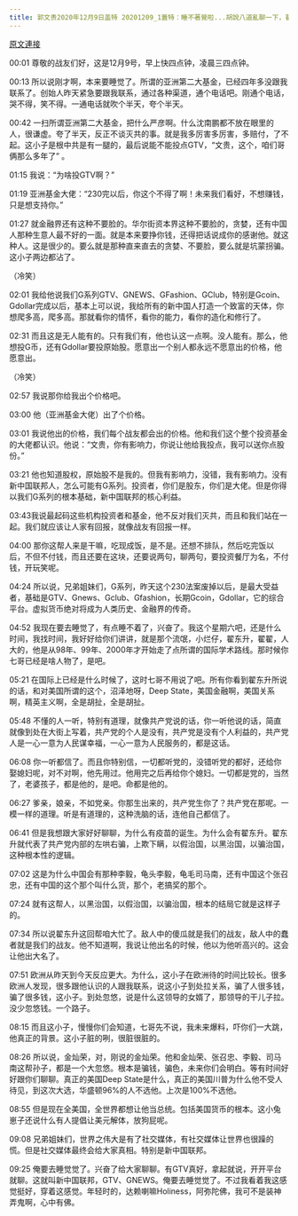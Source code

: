 ```yaml
---
title: 郭文贵2020年12月9日盖特 20201209_1蓋特：睡不著覺啦...胡說八道亂聊一下，翟東升所說的左欺右騙虾話，中國共產黨以假治國以黑治國以騙治國...狂妄自大...一個典型的代表人物...有時間的時候，能在這個星期六好好聊聊
---
```


[原文連接](https://gnews.org/ThreadView/53479537)

00:01 尊敬的战友们好，这是12月9号，早上快四点钟，凌晨三四点钟。


00:13 所以说刚才啊，本来要睡觉了。所谓的亚洲第二大基金，已经四年多没跟我联系了。创始人昨天紧急要跟我联系，通过各种渠道，通个电话吧。刚通个电话，哭不得，笑不得。一通电话就吹个半天，夸个半天。


00:42 一扫所谓亚洲第二大基金，把什么严彦啊。什么沈南鹏都不放在眼里的人，很谦虚。夸了半天，反正不谈灭共的事。就是我多厉害多厉害，多赔付，了不起。这小子是根中共是有一腿的，最后说能不能投点GTV，“文贵，这个，咱们哥俩那么多年了” 。


01:15 我说：“为啥投GTV啊？” 


01:19 亚洲基金大佬：“230完以后，你这个不得了啊！未来我们看好，不想赚钱，只是想支持你。” 


01:27 就金融界还有这种不要脸的。华尔街资本界这种不要脸的，贪婪，还有中国人那种生意人最不好的一面。就是本来要挣你钱，还得把话说成你的感谢他。就这种人。这是很少的。要么就是那种直来直去的贪婪、不要脸，要么就是坑蒙拐骗。这小子两边都沾了。


（冷笑）


02:01 我给他说我们G系列GTV、GNEWS、GFashion、GClub，特别是Gcoin、Gdollar完成以后，基本上可以说，我给所有的新中国人打造一个致富的天体，你想爬多高，爬多高。那就看你的情怀，看你的能力，看你的造化和修行了。


02:31 而且这是无人能有的。只有我们有，他也认这一点啊。没人能有。那么，他想投G币，还有Gdollar要投原始股。愿意出一个别人都永远不愿意出的价格，他愿意出。


（冷笑）


02:57 我说那你给我出个价格吧。


03:00 他（亚洲基金大佬）出了个价格。


03:01 我说他出的价格，我们每个战友都会出的价格。他和我们这个整个投资基金的大佬都认识。他说：“文贵，你有影响力，你说让他给我投点，我可以送你点股份。” 


03:21 他也知道股权，原始股不是我的。但我有影响力，没错，我有影响力。没有新中国联邦人，怎么可能有G系列。投资者，你们是股东，你们是大佬。但是你得以我们G系列的根本基础，新中国联邦的核心利益。


03:43我说最起码这些机构投资者和基金，他不反对我们灭共，而且和我们站在一起。我们就应该让人家有回报，就像战友有回报一样。


04:00 那你这帮人来是干嘛，吃现成饭，是不是。还想不排队，然后吃完饭以后，不但不付钱，而且还要在这块，还要说两句，聊两句，要投资餐厅为名，不付钱，开玩笑呢。


04:24 所以说，兄弟姐妹们，G系列，昨天这个230法案废掉以后，是最大受益者，基础是GTV、Gnews、Gclub、Gfashion，长期Gcoin，Gdollar，它的综合平台。虚拟货币绝对将成为人类历史、金融界的传奇。


04:52 我现在要去睡觉了，有点睡不着了，兴奋了。我这个星期六吧，还是什么时间，我找时间，我好好给你们讲讲，就是那个流氓，小烂仔，翟东升，翟翟，人大的，他是从98年、99年、2000年才开始走了点所谓的国际学术路线。那时候你七哥已经是啥人物了，是吧。


05:21 在国际上已经是什么时候了，这时七哥不用说了吧。所有你看到翟东升所说的话，和对美国所谓的这个，沼泽地呀，Deep State，美国金融啊，美国关系啊，精英主义啊，全是胡扯，全是胡扯。


05:48 不懂的人一听，特别有道理，就像共产党说的话，你一听他说的话，简直就像到处在大街上写着，共产党的个人是没有，共产党是没有个人利益的，共产党人是一心一意为人民谋幸福，一心一意为人民服务的，都是这话。


06:08 你一听都信了。而且你特别信，一切都听党的，没错听党的都好，还给你娶媳妇呢，对不对啊，他先用过。他用完之后再给你个媳妇。一切都是党的，当然了，老婆孩子，都是他的，是吧。命都是他的。


06:27 爹亲，娘亲，不如党亲。你那生出来的，共产党生你了？共产党在那呢。一模一样的道理。听是有道理的，这种洗脑的话，连他自己都信了。


06:41 但是我想跟大家好好聊聊，为什么有疫苗的诞生。为什么会有翟东升。翟东升就代表了共产党内部的左哄右骗，上欺下瞒，以假治国，以黑治国，以骗治国，这种根本性的逻辑。


07:02 这是为什么中国会有那种李毅，龟头李毅，龟毛司马南，还有中国这个张召忠，还有中国的这个那个叫什么货，那个，老搞奖的那个。


07:24 就有这帮人，以黑治国，以假治国，以骗治国，根本的结局它就是这样子的。


07:34 所以说翟东升这回帮咱大忙了。敌人中的傻瓜就是我们的战友，敌人中的蠢者就是我们的战友。他不知道啊，我说让他出名的时候，他以为他听高兴的。这会让他出大名了。


07:51 欧洲从昨天到今天反应更大。为什么，这小子在欧洲待的时间比较长。很多欧洲人发现，很多跟他认识的人跟我联系，说这小子到处拉关系，骗了人很多钱，骗了很多钱，这小子。到处忽悠，说是什么这领导的女婿了，那领导的干儿子拉。没少忽悠钱。一个路子。


08:15 而且这小子，慢慢你们会知道，七哥先不说，我未来爆料，吓你们一大跳，他真正的背景。这小子脏的咧，很脏很脏的。


08:26 所以说，金灿荣，对，刚说的金灿荣。他和金灿荣、张召忠、李毅、司马南这帮孙子，都是一个大忽悠。根本是骗钱，骗色，未来你们会明白。等有时间好好跟你们聊聊。真正的美国Deep State是什么，真正的美国川普为什么他不受人待见，到这次大选，华盛顿96%的人不选他。上次是100%不选他。


08:55 但是现在全美国，全世界都想让他当总统。包括美国货币的根本。这小兔崽子还说什么有人提倡让美元解体，放狗屁呢。


09:08 兄弟姐妹们，世界之伟大是有了社交媒体，有社交媒体让世界也很躁的慌。但是社交媒体最终会给大家真相。特别是新中国联邦。


09:25 俺要去睡觉觉了。兴奋了给大家聊聊。有GTV真好，拿起就说，开开平台就聊。这就叫新中国联邦，GTV、GNEWS。俺要去睡觉觉了。不过我看着我这感觉挺好，穿着这感觉。年轻时的，达赖喇嘛Holiness，阿弥陀佛，我可不是装神弄鬼啊，心中有佛。
